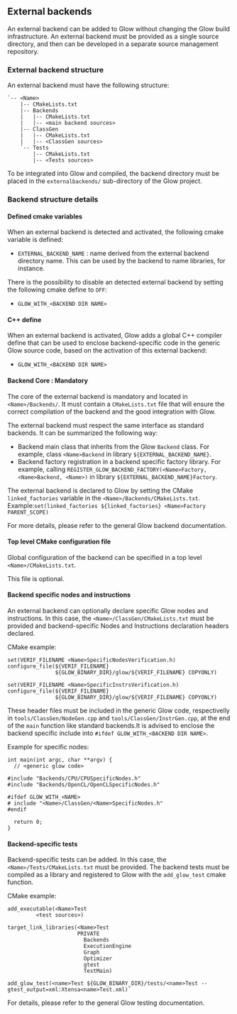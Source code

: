 ## External backends

An external backend can be added to Glow without changing the Glow build infrastructure. An external backend must be provided as a single source directory, and then can be developed in a separate source management repository.

### External backend structure

An external backend must have the following structure:
```
`-- <Name>
    |-- CMakeLists.txt
    |-- Backends
    |   |-- CMakeLists.txt
    |   |-- <main backend sources>
    |-- ClassGen
    |   |-- CMakeLists.txt
    |   |-- <ClassGen sources>
    `-- Tests
        |-- CMakeLists.txt
        |-- <Tests sources>
```

To be integrated into Glow and compiled, the backend directory must be placed in the `externalbackends/` sub-directory of the Glow project.


### Backend structure details

#### Defined cmake variables

When an external backend is detected and activated, the following cmake variable is defined:

- `EXTERNAL_BACKEND_NAME` : name derived from the external backend directory name. This can be used by the backend to name libraries, for instance.


There is the possibility to disable an detected external backend by setting the following cmake define to `OFF`:

- `GLOW_WITH_<BACKEND DIR NAME>`


#### C++ define

When an external backend is activated, Glow adds a global C++ compiler define that can be used to enclose backend-specific code in the generic Glow source code, based on the activation of this external backend:

- `GLOW_WITH_<BACKEND DIR NAME>`


#### Backend Core : Mandatory

The core of the external backend is mandatory and located in `<Name>/Backends/`. It must contain a `CMakeLists.txt` file that will ensure the correct compilation of the backend and the good integration with Glow.

The external backend must respect the same interface as standard backends.
It can be summarized the following way:

- Backend main class that inherits from the Glow `Backend` class. For example, class `<Name>Backend` in library `${EXTERNAL_BACKEND_NAME}`.
- Backend factory registration in a backend specific factory library. For example, calling `REGISTER_GLOW_BACKEND_FACTORY(<Name>Factory, <Name>Backend, <Name>)` in library `${EXTERNAL_BACKEND_NAME}Factory`.


The external backend is declared to Glow by setting the CMake `linked_factories` variable in the `<Name>/Backends/CMakeLists.txt`. Example:`set(linked_factories ${linked_factories} <Name>Factory PARENT_SCOPE)`

For more details, please refer to the general Glow backend documentation.

#### Top level CMake configuration file

Global configuration of the backend can be specified in a top level `<Name>/CMakeLists.txt`.

This file is optional.

#### Backend specific nodes and instructions

An external backend can optionally declare specific Glow nodes and instructions.
In this case, the `<Name>/ClassGen/CMakeLists.txt` must be provided and backend-specific Nodes and Instructions declaration headers declared.

CMake example:
```
set(VERIF_FILENAME <Name>SpecificNodesVerification.h)
configure_file(${VERIF_FILENAME}
               ${GLOW_BINARY_DIR}/glow/${VERIF_FILENAME} COPYONLY)

set(VERIF_FILENAME <Name>SpecificInstrsVerification.h)
configure_file(${VERIF_FILENAME}
               ${GLOW_BINARY_DIR}/glow/${VERIF_FILENAME} COPYONLY)
```

These header files must be included in the generic Glow code, respectivelly in `tools/ClassGen/NodeGen.cpp` and `tools/ClassGen/InstrGen.cpp`, at the end of the `main` function like standard backends.It is advised to enclose the backend specific include into `#ifdef GLOW_WITH_<BACKEND DIR NAME>`.

Example for specific nodes:
```
int main(int argc, char **argv) {
  // <generic glow code>

#include "Backends/CPU/CPUSpecificNodes.h"
#include "Backends/OpenCL/OpenCLSpecificNodes.h"

#ifdef GLOW_WITH_<NAME>
# include "<Name>/ClassGen/<Name>SpecificNodes.h"
#endif

  return 0;
}

```


#### Backend-specific tests

Backend-specific tests can be added. In this case, the `<Name>/Tests/CMakeLists.txt` must be provided. The backend tests must be compiled as a library and registered to Glow with the `add_glow_test` cmake function.

CMake example:
```
add_executable(<Name>Test
		 <test sources>)

target_link_libraries(<Name>Test
                      PRIVATE
                        Backends
                        ExecutionEngine
                        Graph
                        Optimizer
                        gtest
                        TestMain)

add_glow_test(<name>Test ${GLOW_BINARY_DIR}/tests/<name>Test --gtest_output=xml:Xtensa<name>Test.xml)`

```


For details, please refer to the general Glow testing documentation.


